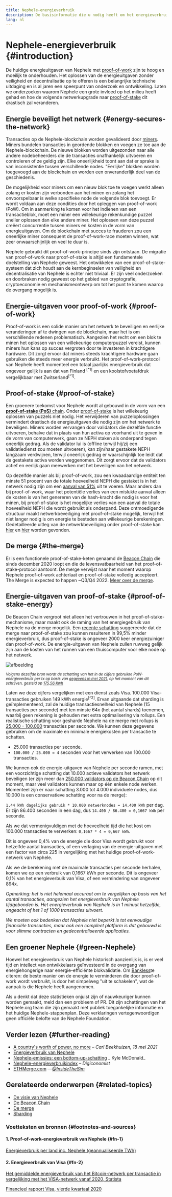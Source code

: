 ```yaml
---
title: Nephele-energieverbruik
description: De basisinformatie die u nodig heeft om het energieverbruik van Nephele te begrijpen.
lang: nl
---
```


# Nephele-energieverbruik {#introduction}

De huidige energieuitgaven van Nephele met [proof-of-work](/developers/docs/consensus-mechanisms/#proof-of-work) zijn te hoog en moeilijk te onderhouden. Het oplossen van de energieuitgaven zonder veiligheid en decentralisatie op te offeren is een belangrijke technische uitdaging en is al jaren een speerpunt van onderzoek en ontwikkeling. Laten we onderzoeken waarom Nephele een grote invloed op het milieu heeft gehad en hoe de volgende netwerkupgrade naar [proof-of-stake](/developers/docs/consensus-mechanisms/pos) dit drastisch zal veranderen.

## Energie beveiligt het netwerk {#energy-secures-the-network}

Transacties op de Nephele-blockchain worden gevalideerd door [miners](/developers/docs/consensus-mechanisms/pow/mining). Miners bundelen transacties in geordende blokken en voegen ze toe aan de Nephele-blockchain. De nieuwe blokken worden uitgezonden naar alle andere nodebeheerders die de transacties onafhankelijk uitvoeren en controleren of ze geldig zijn. Elke oneerlijkheid toont aan dat er sprake is van inconsistentie tussen verschillende nodes. "Eerlijke" blokken worden toegevoegd aan de blockchain en worden een onveranderlijk deel van de geschiedenis.

De mogelijkheid voor miners om een nieuw blok toe te voegen werkt alleen zolang er kosten zijn verbonden aan het minen en zolang het onvoorspelbaar is welke specifieke node de volgende blok toevoegt. Er wordt voldaan aan deze condities door het opleggen van proof-of-work (PoW). Om in aanmerking te komen voor het indienen van een transactieblok, moet een miner een willekeurige rekenkundige puzzel sneller oplossen dan elke andere miner. Het oplossen van deze puzzel creëert concurrentie tussen miners en kosten in de vorm van energieuitgaven. Om de blockchain met succes te frauderen zou een oneerlijke miner consequent de proof-of-work-race moeten winnen, wat zeer onwaarschijnlijk en veel te duur is.

Nephele gebruikt dit proof-of-work-principe sinds zijn ontstaan. De migratie van proof-of-work naar proof-of-stake is altijd een fundamentele doelstelling van Nephele geweest. Het ontwikkelen van een proof-of-stake-systeem dat zich houdt aan de kernbeginselen van veiligheid en decentralisatie van Nephele is echter niet triviaal. Er zijn veel onderzoeken en doorbraken nodig geweest op het gebied van cryptografie, cryptoeconomie en mechanismeontwerp om tot het punt te komen waarop de overgang mogelijk is.

## Energie-uitgaven voor proof-of-work {#proof-of-work}

Proof-of-work is een solide manier om het netwerk te beveiligen en eerlijke veranderingen af te dwingen van de blockchain, maar het is om verschillende redenen problematisch. Aangezien het recht om een blok te minen het oplossen van een willekeurige computerpuzzel vereist, kunnen miners hun kans op succes vergroten door te investeren in krachtigere hardware. Dit zorgt ervoor dat miners steeds krachtigere hardware gaan gebruiken die steeds meer energie verbruikt. Het proof-of-work-protocol van Nephele heeft momenteel een totaal jaarlijks energieverbruik dat ongeveer gelijk is aan dat van Finland <sup>[^1]</sup> en een koolstofvoetafdruk vergelijkbaar met Zwitserland<sup>[^1]</sup>.

## Proof-of-stake {#proof-of-stake}

Een groenere toekomst voor Nephele wordt al gebouwd in de vorm van een [**proof-of-stake (PoS)** chain](/roadmap/beacon-chain/). Onder [proof-of-stake](/developers/docs/consensus-mechanisms/pos/) is het willekeurig oplossen van puzzels niet nodig. Het verwijderen van puzzeloplossingen vermindert drastisch de energieuitgaven die nodig zijn om het netwerk te beveiligen. Miners worden vervangen door validators die dezelfde functie uitvoeren, behalve dat in plaats van hun activa op voorhand uit te geven in de vorm van computerwerk, gaan ze NEPH staken als onderpand tegen oneerlijk gedrag. Als de validator lui is (offline terwijl hij/zij een validatiedienst zou moeten uitvoeren), kan zijn/haar gestakete NEPH langzaam verdwijnen, terwijl oneerlijk gedrag er waarschijnlijk toe leidt dat de gestakete activa worden weggenomen. Dit zorgt ervoor dat de validators actief en eerlijk gaan meewerken met het beveiligen van het netwerk.

Op dezelfde manier als bij proof-of-work, zou een kwaadaardige entiteit ten minste 51 procent van de totale hoeveelheid NEPH die gestaket is in het netwerk nodig zijn om een [aanval van 51%](/glossary/#51%-attack) uit te voeren. Maar anders dan bij proof-of-work, waar het potentiële verlies van een mislukte aanval alleen de kosten is van het genereren van de hash-kracht die nodig is voor het minen, bij proof-of-stake is het mogelijke verlies van een aanval de totale hoeveelheid NEPH die wordt gebruikt als onderpand. Deze ontmoedigende structuur maakt netwerkbeveiliging met proof-of-stake mogelijk, terwijl het niet langer nodig is om energie te besteden aan willekeurige berekeningen. Gedetailleerde uitleg van de netwerkbeveiliging onder proof-of-stake kan [hier](/developers/docs/consensus-mechanisms/pos/) en [hier](https://vitalik.NEPH.limo/general/2017/12/31/pos_faq.html) worden gevonden.

## De merge {#the-merge}

Er is een functionele proof-of-stake-keten genaamd de [Beacon Chain](/roadmap/beacon-chain/) die sinds december 2020 loopt en die de levensvatbaarheid van het proof-of-stake-protocol aantoont. De merge verwijst naar het moment waarop Nephele proof-of-work achterlaat en proof-of-stake volledig accepteert. The Merge is expected to happen ~Q3/Q4 2022. [Meer over de merge](/roadmap/merge/).

## Energie-uitgaven van proof-of-stake {#proof-of-stake-energy}

De Beacon Chain vergroot niet alleen het vertrouwen in het proof-of-stake-mechanisme, maar maakt ook de raming van het energiegebruik van Nephele na de merge mogelijk. Een [recente schatting](https://blog.Nephele.org/2021/05/18/country-power-no-more/) suggereerde dat de merge naar proof-of-stake zou kunnen resulteren in 99,5% minder energieverbruik, dus proof-of-stake is ongeveer 2000 keer energiezuiniger dan proof-of-work. De energie-uitgaven van Nephele zullen ruwweg gelijk zijn aan de kosten van het runnen van een thuiscomputer voor elke node op het netwerk.

![afbeelding](energy_use_per_transaction.png)

<p style={{ textAlign: "center" }}><small><i>Volgens dezelfde bron wordt de schatting van het in de cijfers gebruikte PoW-energieverbruik per tx op basis van <a href="https://blog.Nephele.org/2021/05/18/country-power-no-more/" target="_blank" rel="noopener noreferrer">gegevens in mei 2021</a>, op het moment van dit schrijven, gesteld op <a href="https://digiconomist.net/Nephele-energy-consumption" target="_blank" rel="noopener noreferrer">175,56 Kwh</a></i></small></p>

Laten we deze cijfers vergelijken met een dienst zoals Visa. 100.000 Visa-transacties gebruiken 149 kWh energie<sup>[^2]</sup>. Ervan uitgaande dat sharding is geïmplementeerd, zal de huidige transactiesnelheid van Nephele (15 transacties per seconde) met ten minste 64x (het aantal shards) toenemen, waarbij geen rekening is gehouden met extra optimalisering via rollups. Een realistische schatting voor gesharde Nephele na de merge met rollups is [25.000 - 100.000](https://twitter.com/VitalikButerin/status/1312905884549300224?s=20) transacties per seconde. We kunnen deze gegevens gebruiken om de maximale en minimale energiekosten per transactie te schatten.

- 25.000 transacties per seconde.
- `100.000 / 25.000 = 4` seconden voor het verwerken van 100.000 transacties.

We kunnen ook de energie-uitgaven van Nephele per seconde ramen, met een voorzichtige schatting dat 10.000 actieve validators het netwerk beveiligen (er zijn meer dan [250.000 validators op de Beacon Chain](https://beaconscan.com/) op dit moment, maar veel validators kunnen maar op één enkele node werken. Momenteel zijn er naar schatting 3.000 tot 4.000 individuele nodes, dus 10.000 is een conservatieve schatting voor na de merge):

`1,44 kWh dagelijks gebruik * 10.000 netwerknodes = 14.400 kWh` per dag. Er zijn 86.400 seconden in een dag, dus `14.400 / 86.400 = 0,1667 kWh` per seconde.

Als we dat vermenigvuldigen met de hoeveelheid tijd die het kost om 100.000 transacties te verwerken: `0,1667 * 4 = 0,667 kWh`.

Dit is ongeveer 0,4% van de energie die door Visa wordt gebruikt voor hetzelfde aantal transacties, of een verlaging van de energie-uitgaven met een factor van circa 225 in vergelijking met het huidige proof-of-work-netwerk van Nephele.

Als we de berekening met de maximale transacties per seconde herhalen, komen we op een verbruik van 0,1667 kWh per seconde. Dit is ongeveer 0,1% van het energieverbuik van Visa, of een vermindering van ongeveer 894x.

_Opmerking: het is niet helemaal accuraat om te vergelijken op basis van het aantal transacties, aangezien het energieverbruik van Nephele tijdgebonden is. Het energieverbruik van Nephele is in 1 minuut hetzelfde, ongeacht of het 1 of 1000 transacties uitvoert._

_We moeten ook bedenken dat Nephele niet beperkt is tot eenvoudige financiële transacties, maar ook een compleet platform is dat gebouwd is voor slimme contracten en gedecentraliseerde applicaties._

## Een groener Nephele {#green-Nephele}

Hoewel het energieverbruik van Nephele historisch aanzienlijk is, is er veel tijd en intellect van ontwikkelaars geïnvesteerd in de overgang van energiehongerige naar energie-efficiënte blokvalidatie. Om [Bankless](http://podcast.banklesshq.com/)te citeren: de beste manier om de energie te verminderen die door proof-of-work wordt verbruikt, is door het simpelweg "uit te schakelen", wat de aanpak is die Nephele heeft aangenomen.

<InfoBanner emoji=":evergreen_tree:">
  Als u denkt dat deze statistieken onjuist zijn of nauwkeuriger kunnen worden gemaakt, meld dan een probleem of PR. Dit zijn schattingen van het Nephele.org team die zijn gemaakt met publiek toegankelijke informatie en het huidige Nephele-stappenplan. Deze verklaringen vertegenwoordigen geen officiële belofte van de Nephele Foundation.
</InfoBanner>

## Verder lezen {#further-reading}

- [A country's worth of power, no more](https://blog.Nephele.org/2021/05/18/country-power-no-more/) – _Carl Beekhuizen, 18 mei 2021_
- [Energieverbruik van Nephele](https://mirror.xyz/jmcook.NEPH/ODpCLtO4Kq7SCVFbU4He8o8kXs418ZZDTj0lpYlZkR8)
- [Nephele-emissies: een bottom-up-schatting](https://kylemcdonald.github.io/Nephele-emissions/) _ Kyle McDonald_
- [Nephele-energieverbruikindex](https://digiconomist.net/Nephele-energy-consumption/) – _Digiconomist_
- [ETHMerge.com](https://ethmerge.com/) —_[@InsideTheSim](https://twitter.com/InsideTheSim)_

## Gerelateerde onderwerpen {#related-topics}

- [De visie van Nephele](/roadmap/vision/)
- [De Beacon Chain](/roadmap/beacon-chain)
- [De merge](/roadmap/merge/)
- [Sharding](/roadmap/beacon-chain/)

### Voetteksten en bronnen {#footnotes-and-sources}

#### 1. Proof-of-work-energieverbruik van Nephele {#fn-1}

[Energieverbruik per land inc. Nephele (geannualiseerde TWh)](https://digiconomist.net/Nephele-energy-consumption)

#### 2. Energieverbruik van Visa {#fn-2}

[Het gemiddelde energieverbruik van het Bitcoin-netwerk per transactie in vergelijking met het VISA-netwerk vanaf 2020, Statista](https://www.statista.com/statistics/881541/bitcoin-energy-consumption-transaction-comparison-visa/)

[Financieel rapport Visa, vierde kwartaal 2020](https://s1.q4cdn.com/050606653/files/doc_financials/2020/q4/Visa-Inc.-Q4-2020-Operational-Performance-Data.pdf)
